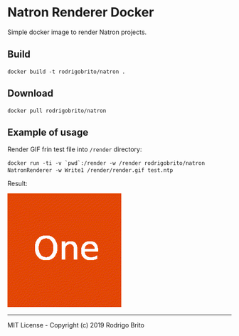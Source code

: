 # Natron Renderer Docker

Simple docker image to render Natron projects.

## Build

```
docker build -t rodrigobrito/natron .
```

## Download

```
docker pull rodrigobrito/natron
```

## Example of usage

Render GIF frin test file into `/render` directory:

```
docker run -ti -v `pwd`:/render -w /render rodrigobrito/natron NatronRenderer -w Write1 /render/render.gif test.ntp
```

Result:

<img width="256px" src="render.gif" />

<hr />

MIT License - Copyright (c) 2019 Rodrigo Brito
